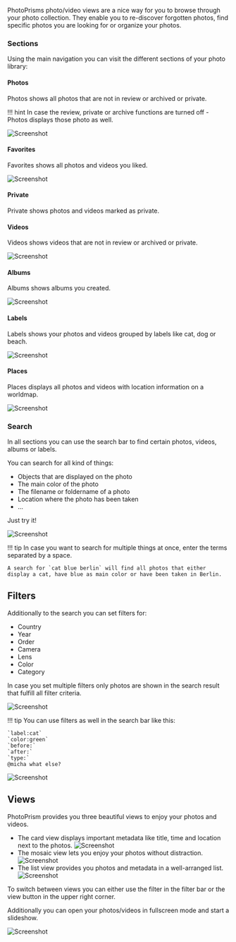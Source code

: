 PhotoPrisms photo/video views are a nice way for you to browse through your photo collection.
They enable you to re-discover forgotten photos, find specific photos you are looking for or organize your photos.

### Sections
Using the main navigation you can visit the different sections of your photo library:

#### Photos
Photos shows all photos that are not in review or archived or private.

!!! hint
    In case the review, private or archive functions are turned off - Photos displays those photo as well.
    
![Screenshot](../img/photosSection.png)

#### Favorites
Favorites shows all photos and videos you liked.

![Screenshot](../img/favoritesSection.png)

#### Private
Private shows photos and videos marked as private.

#### Videos
Videos shows videos that are not in review or archived or private.

![Screenshot](../img/videoSection.png)

#### Albums
Albums shows albums you created.

![Screenshot](../img/albumSection.png)

#### Labels
Labels shows your photos and videos grouped by labels like cat, dog or beach.

![Screenshot](../img/labelSection.png)

#### Places
Places displays all photos and videos with location information on a worldmap.

![Screenshot](../img/placesSection.png)

### Search
In all sections you can use the search bar to find certain photos, videos, albums or labels.

You can search for all kind of things:

* Objects that are displayed on the photo
* The main color of the photo
* The filename or foldername of a photo
* Location where the photo has been taken
* ...

Just try it!

   ![Screenshot](../img/searchBeach.png)

!!! tip
    In case you want to search for multiple things at once, enter the terms separated by a space.
    
    A search for `cat blue berlin` will find all photos that either display a cat, have blue as main color or have been taken in Berlin.

## Filters
Additionally to the search you can set filters for:

* Country
* Year
* Order
* Camera
* Lens
* Color
* Category

In case you set multiple filters only photos are shown in the search result that fulfill all filter criteria.

 ![Screenshot](../img/colorRed.png)

!!! tip
    You can use filters as well in the search bar like this:
    
    `label:cat`
    `color:green`
    `before:`
    `after:`
    `type:`
    @micha what else?
    
   ![Screenshot](../img/colorGreen.png)
    
## Views
PhotoPrism provides you three beautiful views to enjoy your photos and videos.

* The card view displays important metadata like title, time and location next to the photos.
    ![Screenshot](../img/card.png)
* The mosaic view lets you enjoy your photos without distraction.
    ![Screenshot](../img/mosaic.png)
* The list view provides you photos and metadata in a  well-arranged list.
    ![Screenshot](../img/list.png)

To switch between views you can either use the filter in the filter bar or the view button in the upper right corner.


Additionally you can open your photos/videos in fullscreen mode and start a slideshow.

![Screenshot](../img/slideshow.png)
